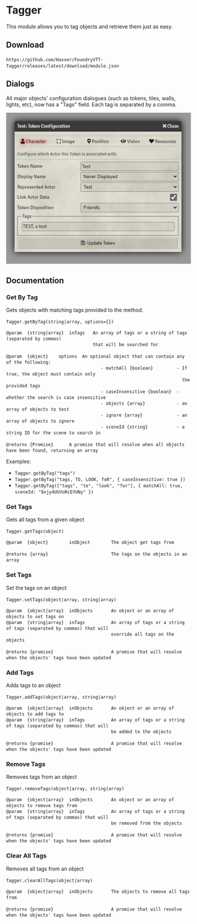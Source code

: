 # Tagger

This module allows you to tag objects and retrieve them just as easy.

## Download

`https://github.com/Haxxer/FoundryVTT-Tagger/releases/latest/download/module.json`

## Dialogs

All major objects' configuration dialogues (such as tokens, tiles, walls, lights, etc), now has a "Tags" field. Each tag is separated by a comma.

![img.png](docs/token-config.png)

## Documentation

### Get By Tag
Gets objects with matching tags provided to the method.

`Tagger.getByTag(string|array, options={})`

```
@param 	{string|array}	inTags	 An array of tags or a string of tags (separated by commas)
                                 that will be searched for
                                 
@param 	{object} 	options	 An optional object that can contain any of the following:
                                    - matchAll {boolean}         - If true, the object must contain only
                                                                   the provided tags
                                    - caseInsensitive {boolean}	 - whether the search is case insensitive
                                    - objects {array} 	         - an array of objects to test
                                    - ignore {array}             - an array of objects to ignore
                                    - sceneId {string}	         - a string ID for the scene to search in
                                    
@returns {Promise}      A promise that will resolve when all objects have been found, returning an array
```

Examples:

- `Tagger.getByTag("tags")`
- `Tagger.getByTag("tags, TO, LOOK, foR", { caseInsensitive: true })`
- `Tagger.getByTag(["tags", "to", "look", "for"], { matchAll: true, sceneId: "8xjy4UUVoRcEYUNy" })`

### Get Tags
Gets all tags from a given object

`Tagger.getTags(object)`

```
@param	{object}        inObject        The object get tags from

@returns {array}                        The tags on the objects in an array
```

### Set Tags

Set the tags on an object

`Tagger.setTags(object|array, string|array)`

```
@param 	{object|array}	inObjects       An object or an array of objects to set tags on
@param 	{string|array} 	inTags          An array of tags or a string of tags (separated by commas) that will 
                                        override all tags on the objects

@returns {promise}                      A promise that will resolve when the objects' tags have been updated
```

### Add Tags

Adds tags to an object

`Tagger.addTags(object|array, string|array)`

```
@param 	{object|array}	inObjects       An object or an array of objects to add tags to
@param 	{string|array} 	inTags          An array of tags or a string of tags (separated by commas) that will
                                        be added to the objects

@returns {promise}                      A promise that will resolve when the objects' tags have been updated
```

### Remove Tags

Removes tags from an object

`Tagger.removeTags(object|array, string|array)`

```
@param 	{object|array}	inObjects       An object or an array of objects to remove tags from
@param 	{string|array} 	inTags          An array of tags or a string of tags (separated by commas) that will
                                        be removed from the objects

@returns {promise}                      A promise that will resolve when the objects' tags have been updated
```

### Clear All Tags

Removes all tags from an object

`Tagger.clearAllTags(object|array)`

```
@param 	{object|array}  inObjects       The objects to remove all tags from

@returns {promise}                      A promise that will resolve when the objects' tags have been updated
```
